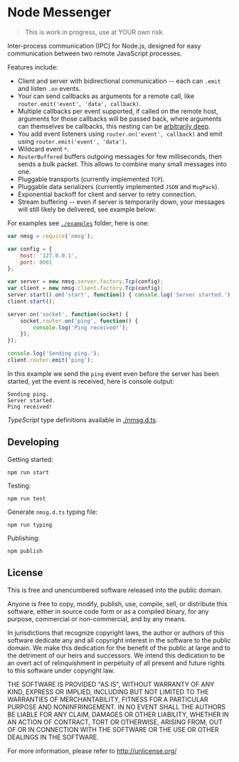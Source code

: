 # Node Messenger

> This is work in progress, use at YOUR own risk.

Inter-process communication (IPC) for Node.js, designed for easy
communication between two remote JavaScript processes.

Features include:

 - Client and server with bidirectional communication -- each can `.emit` and listen `.on` events.
 - Your can send callbacks as arguments for a remote call, like `router.emit('event', 'data', callback)`.
 - Multiple callbacks per event supported, if called on the remote host, arguments for those callbacks will be passed back, where arguments can themselves be callbacks, this nesting can be [arbitrarily deep](./examples/callbacks.ts).
 - You add event listeners using `router.on('event', callback)` and emit using `router.emit('event', 'data')`.
 - Wildcard event `*`.
 - `RouterBuffered` buffers outgoing messages for few milliseconds, then sends a bulk packet. This allows to combine many small messages into one.
 - Pluggable transports (currently implemented `TCP`).
 - Pluggable data serializers (currently implemented `JSON` and `MsgPack`).
 - Exponential backoff for client and server to retry connection.
 - Stream buffering -- even if server is temporarily down, your messages will still likely be delivered, see example below:
 
For examples see [`./examples`](./examples) folder, here is one:

```js
var nmsg = require('nmsg');

var config = {
    host: '127.0.0.1',
    port: 8081
};

var server = new nmsg.server.factory.Tcp(config);
var client = new nmsg.client.factory.Tcp(config);
server.start().on('start', function() { console.log('Server started.'); });
client.start();

server.on('socket', function(socket) {
    socket.router.on('ping', function() {
        console.log('Ping received!');
    });
});

console.log('Sending ping.');
client.router.emit('ping');
```

In this example we send the `ping` event even before the server has been started, yet the event is received, here is console output:

    Sending ping.
    Server started.
    Ping received!

*TypeScript* type definitions available in [./nmsg.d.ts](./nmsg.d.ts).

## Developing

Getting started:

    npm run start

Testing:

    npm run test
    
Generate `nmsg.d.ts` typing file:

    npm run typing
    
Publishing:

    npm publish
    
## License

This is free and unencumbered software released into the public domain.

Anyone is free to copy, modify, publish, use, compile, sell, or
distribute this software, either in source code form or as a compiled
binary, for any purpose, commercial or non-commercial, and by any
means.

In jurisdictions that recognize copyright laws, the author or authors
of this software dedicate any and all copyright interest in the
software to the public domain. We make this dedication for the benefit
of the public at large and to the detriment of our heirs and
successors. We intend this dedication to be an overt act of
relinquishment in perpetuity of all present and future rights to this
software under copyright law.

THE SOFTWARE IS PROVIDED "AS IS", WITHOUT WARRANTY OF ANY KIND,
EXPRESS OR IMPLIED, INCLUDING BUT NOT LIMITED TO THE WARRANTIES OF
MERCHANTABILITY, FITNESS FOR A PARTICULAR PURPOSE AND NONINFRINGEMENT.
IN NO EVENT SHALL THE AUTHORS BE LIABLE FOR ANY CLAIM, DAMAGES OR
OTHER LIABILITY, WHETHER IN AN ACTION OF CONTRACT, TORT OR OTHERWISE,
ARISING FROM, OUT OF OR IN CONNECTION WITH THE SOFTWARE OR THE USE OR
OTHER DEALINGS IN THE SOFTWARE.

For more information, please refer to <http://unlicense.org/>
